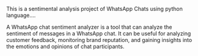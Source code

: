 This is a sentimental analysis project of WhatsApp Chats using python language....

A WhatsApp chat sentiment analyzer is a tool that can analyze the sentiment of messages in a WhatsApp chat. 
It can be useful for analyzing customer feedback, monitoring brand reputation, and gaining insights into the emotions and opinions of chat participants. 

